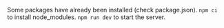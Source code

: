 Some packages have already been installed (check package.json).
`npm ci` to install node_modules.
`npm run dev` to start the server.

